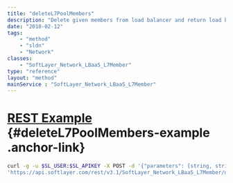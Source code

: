 ```yaml
---
title: "deleteL7PoolMembers"
description: "Delete given members from load balancer and return load balancer object with listeners, pools and members populated "
date: "2018-02-12"
tags:
    - "method"
    - "sldn"
    - "Network"
classes:
    - "SoftLayer_Network_LBaaS_L7Member"
type: "reference"
layout: "method"
mainService : "SoftLayer_Network_LBaaS_L7Member"
---
```


# [REST Example](#deleteL7PoolMembers-example) <a href="/article/rest/"><i class="fas fa-question"></i></a> {#deleteL7PoolMembers-example .anchor-link} 
```bash
curl -g -u $SL_USER:$SL_APIKEY -X POST -d '{"parameters": [string, string]}' \
'https://api.softlayer.com/rest/v3.1/SoftLayer_Network_LBaaS_L7Member/deleteL7PoolMembers'
```
